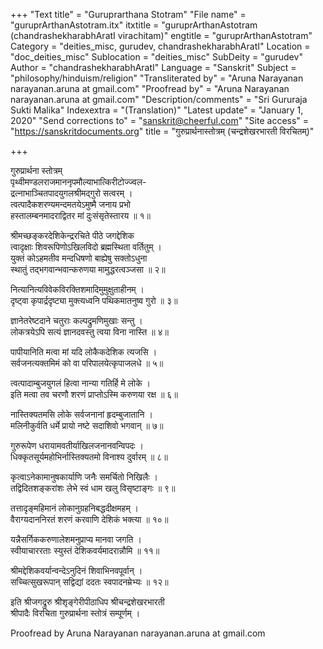 +++
"Text title" = "Guruprarthana Stotram"
"File name" = "guruprArthanAstotram.itx"
itxtitle = "guruprArthanAstotram (chandrashekharabhAratI virachitam)"
engtitle = "guruprArthanAstotram"
Category = "deities_misc, gurudev, chandrashekharabhAratI"
Location = "doc_deities_misc"
Sublocation = "deities_misc"
SubDeity = "gurudev"
Author = "chandrashekharabhAratI"
Language = "Sanskrit"
Subject = "philosophy/hinduism/religion"
"Transliterated by" = "Aruna Narayanan narayanan.aruna at gmail.com"
"Proofread by" = "Aruna Narayanan narayanan.aruna at gmail.com"
"Description/comments" = "Sri Gururaja Sukti Malika"
Indexextra = "(Translation)"
"Latest update" = "January 1, 2020"
"Send corrections to" = "sanskrit@cheerful.com"
"Site access" = "https://sanskritdocuments.org"
title = "गुरुप्रार्थनास्तोत्रम् (चन्द्रशेखरभारती विरचितम्)"

+++
  
 गुरुप्रार्थना स्तोत्रम्   
पृथ्वीमण्डलराजमाननृपमौल्याभात्किरीटोज्ज्वल-  
     द्रत्नाभाञ्चितपादयुगलश्रीमद्गुरो सत्वरम् ।  
त्वत्पादैकशरण्यमन्दमतयेऽमुष्मै जनाय प्रभो  
     हस्तालम्बनमादराद्वितर मां दुःसंसृतेस्तारय ॥ १॥  
  
श्रीमच्छङ्करदेशिकेन्द्ररचिते पीठे जगद्देशिक  
     त्वादृक्षाः शिवरूपिणोऽखिलविदो ब्रह्मस्थिता वर्तितुम् ।  
युक्तं कोऽहमतीव मन्दधिषणो बाह्येषु सक्तोऽधुना  
     स्थातुं तद्भगवान्भवान्करुणया मामुद्धरत्वञ्जसा ॥ २॥  
  
नित्यानित्यविवेकविरक्तिशमादिमुमुक्षुताहीनम् ।  
दृष्ट्वा कृपार्द्रदृष्ट्या मुक्त्यध्वनि पथिकमातनुष्व गुरो ॥ ३॥  
  
ज्ञानेतरेष्टदाने चतुराः कल्पद्रुमणिमुखाः सन्तु ।  
लोकत्रयेऽपि सत्यं ज्ञानदवस्तु त्वया विना नास्ति ॥ ४॥  
  
पापीयानिति मत्वा मां यदि लोकैकदेशिक त्यजसि ।  
सर्वजनत्यक्तमिमं को वा परिपालयेत्कृपाजलधे ॥ ५॥  
  
त्वत्पादाम्बुजयुगलं हित्वा नान्या गतिर्हि मे लोके ।  
इति मत्वा तव चरणौ शरणं प्राप्तोऽस्मि करुणया रक्ष ॥ ६॥  
  
नास्तिक्यतमसि लोके सर्वजनानां हृदम्बुजातानि ।  
मलिनीकुर्वति धर्मे प्रायो नष्टे सदाशिवो भगवान् ॥ ७॥  
  
गुरुरूपेण धरायामवतीर्याखिलजनानवन्विपदः ।  
धिक्कृतसूर्यमहोभिर्नास्तिक्यतमो विनाश्य दुर्वारम् ॥ ८॥  
  
कृत्वाऽनेकामानुषकार्याणि जनैः समर्चितो निखिलैः ।  
तद्विदितशङ्करांशः लेभे स्वं धाम खलु विसृष्टाङ्गः ॥ ९॥  
  
तत्तादृङ्महिमानं लोकानुग्रहनिबद्धदीक्षमहम् ।  
वैराग्यदाननिरतं शरणं करवाणि देशिकं भक्त्या ॥ १०॥  
  
यन्नैसर्गिककरुणालेशमनुप्राप्य मानवा जगति ।  
स्वीयाचाररताः स्युस्तं देशिकवर्यमादरान्नौमि ॥ ११॥  
  
श्रीमद्देशिकवर्यान्वन्देऽनुदिनं शिवाभिनवपूर्वान् ।  
सच्चित्सुखरूपान् सद्विद्यां ददतः स्वपादनम्रेभ्यः ॥ १२॥  
  
इति श्रीजगद्रुरु श्रीशृङ्गेरीपीठाधिप श्रीचन्द्रशेखरभारती  
श्रीपादैः विरचिता गुरुप्रार्थना स्तोत्रं सम्पूर्णम् ।  
  
Proofread by Aruna Narayanan narayanan.aruna at gmail.com   
  
